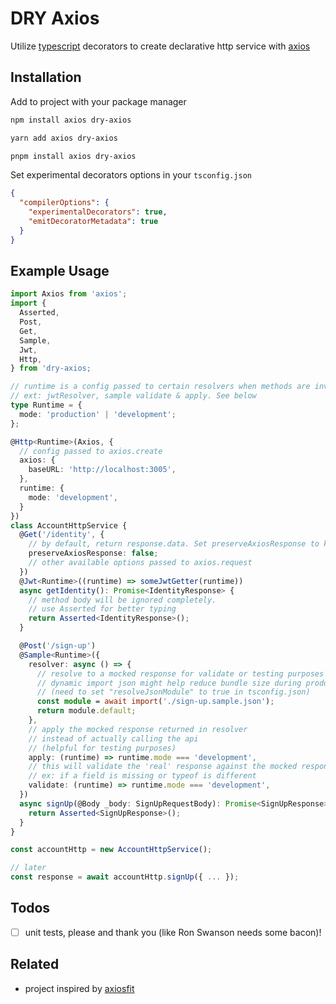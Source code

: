 # DRY Axios

Utilize [typescript] decorators to create declarative http service with [axios]

## Installation

Add to project with your package manager

```bash
npm install axios dry-axios
```

```bash
yarn add axios dry-axios
```

```bash
pnpm install axios dry-axios
```

Set experimental decorators options in your `tsconfig.json`

```json
{
  "compilerOptions": {
    "experimentalDecorators": true,
    "emitDecoratorMetadata": true
  }
}
```

## Example Usage

```typescript
import Axios from 'axios';
import {
  Asserted,
  Post,
  Get,
  Sample,
  Jwt,
  Http,
} from 'dry-axios;

// runtime is a config passed to certain resolvers when methods are invoked
// ext: jwtResolver, sample validate & apply. See below
type Runtime = {
  mode: 'production' | 'development';
};

@Http<Runtime>(Axios, {
  // config passed to axios.create
  axios: {
    baseURL: 'http://localhost:3005',
  },
  runtime: {
    mode: 'development',
  }
})
class AccountHttpService {
  @Get('/identity', {
    // by default, return response.data. Set preserveAxiosResponse to keep original response object
    preserveAxiosResponse: false;
    // other available options passed to axios.request
  })
  @Jwt<Runtime>((runtime) => someJwtGetter(runtime))
  async getIdentity(): Promise<IdentityResponse> {
    // method body will be ignored completely.
    // use Asserted for better typing
    return Asserted<IdentityResponse>();
  }

  @Post('/sign-up')
  @Sample<Runtime>({
    resolver: async () => {
      // resolve to a mocked response for validate or testing purposes
      // dynamic import json might help reduce bundle size during production
      // (need to set "resolveJsonModule" to true in tsconfig.json)
      const module = await import('./sign-up.sample.json');
      return module.default;
    },
    // apply the mocked response returned in resolver
    // instead of actually calling the api
    // (helpful for testing purposes)
    apply: (runtime) => runtime.mode === 'development',
    // this will validate the 'real' response against the mocked response returned in resolver
    // ex: if a field is missing or typeof is different
    validate: (runtime) => runtime.mode === 'development',
  })
  async signUp(@Body _body: SignUpRequestBody): Promise<SignUpResponse> {
    return Asserted<SignUpResponse>();
  }
}

const accountHttp = new AccountHttpService();

// later
const response = await accountHttp.signUp({ ... });
```

## Todos

- [ ] unit tests, please and thank you (like Ron Swanson needs some bacon)!

## Related

- project inspired by [axiosfit]

[typescript]: https://www.typescriptlang.org/
[axios]: https://github.com/axios/axios
[axiosfit]: https://github.com/yggdrasilts/axiosfit
